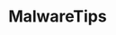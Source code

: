 ---
title: MalwareTips
description: A global community of people helping each other with their Security, Technology and Technical Support questions.
url: https://malwaretips.com/
image:
    # url: '/assets/images/cafe.png'
    # alt: 'Cafe'
tags: ['community', 'malware']
pubDate: 2023-11-21
draft: false
---
